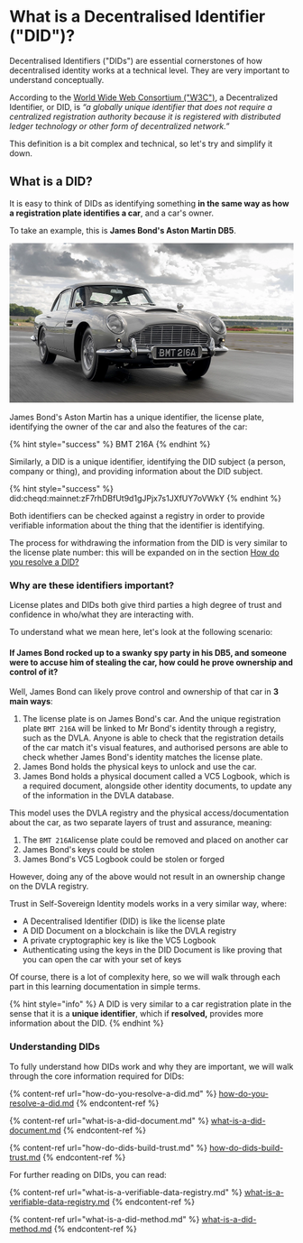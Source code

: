# What is a Decentralised Identifier ("DID")?

Decentralised Identifiers ("DIDs") are essential cornerstones of how decentralised identity works at a technical level. They are very important to understand conceptually.

According to the [World Wide Web Consortium ("W3C")](https://www.w3.org/TR/did-core/), a Decentralized Identifier, or DID, is _“a globally unique identifier that does not require a centralized registration authority because it is registered with distributed ledger technology or other form of decentralized network.”_

This definition is a bit complex and technical, so let's try and simplify it down.

## What is a DID?

It is easy to think of DIDs as identifying something **in the same way as how a registration plate identifies a car**, and a car's owner.

To take an example, this is **James Bond's Aston Martin DB5**.

![Image showing James Bond's Aston Martin DB5](<../../../.gitbook/assets/James Bond DB5.png>)

James Bond's Aston Martin has a unique identifier, the license plate, identifying the owner of the car and also the features of the car:

{% hint style="success" %}
BMT 216A
{% endhint %}

Similarly, a DID is a unique identifier, identifying the DID subject (a person, company or thing), and providing information about the DID subject.

{% hint style="success" %}
did:cheqd:mainnet:zF7rhDBfUt9d1gJPjx7s1JXfUY7oVWkY
{% endhint %}

Both identifiers can be checked against a registry in order to provide verifiable information about the thing that the identifier is identifying.

The process for withdrawing the information from the DID is very similar to the license plate number: this will be expanded on in the section [How do you resolve a DID?](how-do-you-resolve-a-did.md)

### Why are these identifiers important?

License plates and DIDs both give third parties a high degree of trust and confidence in who/what they are interacting with.

To understand what we mean here, let's look at the following scenario:

#### If James Bond rocked up to a swanky spy party in his DB5, and someone were to accuse him of stealing the car, how could he prove ownership and control of it?

Well, James Bond can likely prove control and ownership of that car in **3 main ways**:

1. The license plate is on James Bond's car. And the unique registration plate `BMT 216A` will be linked to Mr Bond's identity through a registry, such as the DVLA. Anyone is able to check that the registration details of the car match it's visual features, and authorised persons are able to check whether James Bond's identity matches the license plate.
2. James Bond holds the physical keys to unlock and use the car.
3. James Bond holds a physical document called a VC5 Logbook, which is a required document, alongside other identity documents, to update any of the information in the DVLA database.

This model uses the DVLA registry and the physical access/documentation about the car, as two separate layers of trust and assurance, meaning:

1. The `BMT 216A`license plate could be removed and placed on another car
2. James Bond's keys could be stolen
3. James Bond's VC5 Logbook could be stolen or forged

However, doing any of the above would not result in an ownership change on the DVLA registry.

Trust in Self-Sovereign Identity models works in a very similar way, where:

* A Decentralised Identifier (DID) is like the license plate
* A DID Document on a blockchain is like the DVLA registry
* A private cryptographic key is like the VC5 Logbook
* Authenticating using the keys in the DID Document is like proving that you can open the car with your set of keys

Of course, there is a lot of complexity here, so we will walk through each part in this learning documentation in simple terms.

{% hint style="info" %}
A DID is very similar to a car registration plate in the sense that it is a **unique identifier**, which if **resolved,** provides more information about the DID.
{% endhint %}

### Understanding DIDs

To fully understand how DIDs work and why they are important, we will walk through the core information required for DIDs:

{% content-ref url="how-do-you-resolve-a-did.md" %}
[how-do-you-resolve-a-did.md](how-do-you-resolve-a-did.md)
{% endcontent-ref %}

{% content-ref url="what-is-a-did-document.md" %}
[what-is-a-did-document.md](what-is-a-did-document.md)
{% endcontent-ref %}

{% content-ref url="how-do-dids-build-trust.md" %}
[how-do-dids-build-trust.md](how-do-dids-build-trust.md)
{% endcontent-ref %}

For further reading on DIDs, you can read:

{% content-ref url="what-is-a-verifiable-data-registry.md" %}
[what-is-a-verifiable-data-registry.md](what-is-a-verifiable-data-registry.md)
{% endcontent-ref %}

{% content-ref url="what-is-a-did-method.md" %}
[what-is-a-did-method.md](what-is-a-did-method.md)
{% endcontent-ref %}
